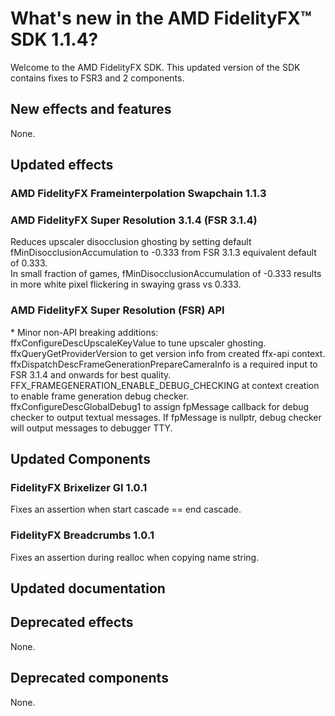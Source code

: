 <!-- @page page_whats-new_index AMD FidelityFX SDK: What's new in FidelityFX SDK 1.1.4 -->

<h1>What's new in the AMD FidelityFX™ SDK 1.1.4?</h1>

Welcome to the AMD FidelityFX SDK. This updated version of the SDK contains fixes to FSR3 and 2 components.

<h2>New effects and features</h2>

None.

<h2>Updated effects</h2>

<h3>AMD FidelityFX Frameinterpolation Swapchain 1.1.3</h3>

<h3>AMD FidelityFX Super Resolution 3.1.4 (FSR 3.1.4)</h3>
Reduces upscaler disocclusion ghosting by setting default fMinDisocclusionAccumulation to -0.333 from FSR 3.1.3 equivalent default of 0.333. <br/>
In small fraction of games, fMinDisocclusionAccumulation of -0.333 results in more white pixel flickering in swaying grass vs 0.333.

<br/>

<h3>AMD FidelityFX Super Resolution (FSR) API</h3>
* Minor non-API breaking additions:<br/>
ffxConfigureDescUpscaleKeyValue to tune upscaler ghosting. <br/>
ffxQueryGetProviderVersion to get version info from created ffx-api context.<br/>
ffxDispatchDescFrameGenerationPrepareCameraInfo is a required input to FSR 3.1.4 and onwards for best quality.<br/>
FFX_FRAMEGENERATION_ENABLE_DEBUG_CHECKING at context creation to enable frame generation debug checker.<br/>
ffxConfigureDescGlobalDebug1 to assign fpMessage callback for debug checker to output textual messages. If fpMessage is nullptr, debug checker will output messages to debugger TTY.<br/>
<h2>Updated Components</h2>

<h3>FidelityFX Brixelizer GI 1.0.1</h3>
Fixes an assertion when start cascade == end cascade.

<h3>FidelityFX Breadcrumbs 1.0.1</h3>
Fixes an assertion during realloc when copying name string.

<h2>Updated documentation</h2>

<h2>Deprecated effects</h2>

None.

<h2>Deprecated components</h2>

None.

<!-- - @subpage page_whats-new_index_1_1_4 "AMD FidelityFX SDK: What's new in FidelityFX SDK 1.1.4" -->